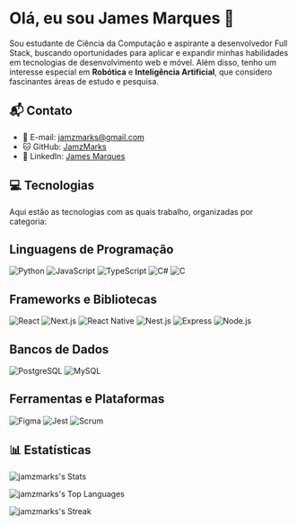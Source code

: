 # Olá, eu sou James Marques 👋

Sou estudante de Ciência da Computação e aspirante a desenvolvedor Full Stack, buscando oportunidades para aplicar e expandir minhas habilidades em tecnologias de desenvolvimento web e móvel. Além disso, tenho um interesse especial em **Robótica** e **Inteligência Artificial**, que considero fascinantes áreas de estudo e pesquisa.


## 📬 Contato
- 📧 E-mail: [jamzmarks@gmail.com](mailto:jamzmarks@gmail.com)
- 🐱 GitHub: [JamzMarks](https://github.com/JamzMarks)
- 🔗 LinkedIn: [James Marques](https://www.linkedin.com/in/james-marques-48828422b/)


## 💻 Tecnologias
Aqui estão as tecnologias com as quais trabalho, organizadas por categoria:

## Linguagens de Programação  
![Python](https://img.shields.io/badge/Python-3776AB?style=flat-square&logo=python&logoColor=white) ![JavaScript](https://img.shields.io/badge/JavaScript-F7DF1E?style=flat-square&logo=javascript&logoColor=black) ![TypeScript](https://img.shields.io/badge/TypeScript-3178C6?style=flat-square&logo=typescript&logoColor=white) ![C#](https://img.shields.io/badge/C%23-239120?style=flat-square&logo=c-sharp&logoColor=white) ![C](https://img.shields.io/badge/C-00599C?style=flat-square&logo=c&logoColor=white)  

## Frameworks e Bibliotecas  
![React](https://img.shields.io/badge/React-20232A?style=flat-square&logo=react&logoColor=61DAFB) ![Next.js](https://img.shields.io/badge/Next.js-000000?style=flat-square&logo=next.js&logoColor=white) ![React Native](https://img.shields.io/badge/React_Native-20232A?style=flat-square&logo=react&logoColor=61DAFB) ![Nest.js](https://img.shields.io/badge/Nest.js-E0234E?style=flat-square&logo=nestjs&logoColor=white) ![Express](https://img.shields.io/badge/Express-000000?style=flat-square&logo=express&logoColor=white) ![Node.js](https://img.shields.io/badge/Node.js-43853D?style=flat-square&logo=node.js&logoColor=white)  

## Bancos de Dados  
![PostgreSQL](https://img.shields.io/badge/PostgreSQL-336791?style=flat-square&logo=postgresql&logoColor=white) ![MySQL](https://img.shields.io/badge/MySQL-4479A1?style=flat-square&logo=mysql&logoColor=white)  

## Ferramentas e Plataformas  
![Figma](https://img.shields.io/badge/Figma-F24E1E?style=flat-square&logo=figma&logoColor=white) ![Jest](https://img.shields.io/badge/Jest-C21325?style=flat-square&logo=jest&logoColor=white) ![Scrum](https://img.shields.io/badge/Scrum-6DB33F?style=flat-square&logo=scrumalliance&logoColor=white)  


## 📊 Estatísticas
![jamzmarks's Stats](https://github-readme-stats.vercel.app/api?username=jamzmarks&theme=vue-dark&show_icons=true&hide_border=true&count_private=true)

![jamzmarks's Top Languages](https://github-readme-stats.vercel.app/api/top-langs/?username=jamzmarks&theme=vue-dark&show_icons=true&hide_border=true&layout=compact)

![jamzmarks's Streak](https://github-readme-streak-stats.herokuapp.com/?user=jamzmarks&theme=vue-dark&hide_border=true)

